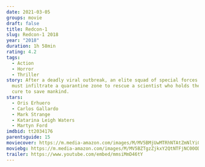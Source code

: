 ```yaml
---
date: 2021-03-05
groups: movie
draft: false
title: Redcon-1
slug: Redcon-1 2018
year: "2018"
duration: 1h 58min
rating: 4.2
tags:
  - Action
  - Horror
  - Thriller
story: After a deadly viral outbreak, an elite squad of special forces soldiers
  must infiltrate a quarantine zone to rescue a scientist who holds the only
  cure to save mankind.
stars:
  - Oris Erhuero
  - Carlos Gallardo
  - Mark Strange
  - Katarina Leigh Waters
  - Martyn Ford
imdbid: tt2034176
parentsguide: 15
moviecover: https://m.media-amazon.com/images/M/MV5BMjUwMTRhNTAtZmNlYi00OGYzLWJkMzEtODJmMDQ0Nzk1NThkXkEyXkFqcGdeQXVyOTMzOTMzMTg@._V1_FMjpg_UX500_.jpg
moviebg: https://m.media-amazon.com/images/M/MV5BZTgzZjkxY2QtNTFjNC00ODczLThhYjgtYjJjNzg5NWZiZjQzXkEyXkFqcGdeQXVyMTc3MjY3NTY@._V1_FMjpg_UX1280_.jpg
trailer: https://www.youtube.com/embed/mmsiMmD46tY
---
```

